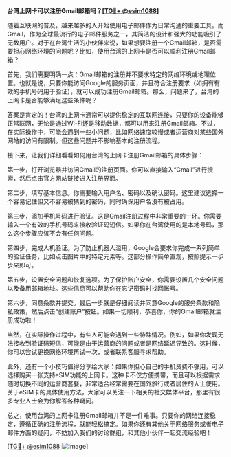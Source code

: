 **台湾上网卡可以注册Gmail邮箱吗？[[TG💪+ @esim1088](https://t.me/s/esim1088)]**

随着互联网的普及，越来越多的人开始使用电子邮件作为日常沟通的重要工具。而Gmail，作为全球最流行的电子邮件服务之一，其简洁的设计和强大的功能吸引了无数用户。对于在台湾生活的小伙伴来说，如果想要注册一个Gmail邮箱，是否需要担心网络环境的问题呢？比如，使用台湾的上网卡是否可以顺利注册Gmail邮箱？

首先，我们需要明确一点：Gmail邮箱的注册并不要求特定的网络环境或地理位置。也就是说，只要你能访问Google的服务页面，并且符合注册要求（如拥有有效的手机号码用于验证），就可以成功注册Gmail邮箱。那么，问题来了，台湾的上网卡是否能够满足这些条件呢？

答案是肯定的！台湾的上网卡通常可以提供稳定的互联网连接，只要你的设备能够正常联网，无论是通过Wi-Fi还是移动数据，都可以用来注册Gmail邮箱。不过，在实际操作中，可能会遇到一些小问题，比如网络速度较慢或者运营商对某些国外网站的访问有限制。但这些问题并不影响基本的注册流程。

接下来，让我们详细看看如何用台湾的上网卡注册Gmail邮箱的具体步骤：

第一步，打开浏览器并访问Gmail的注册页面。你可以直接输入“Gmail”进行搜索，然后点击官方网站链接进入注册界面。

第二步，填写基本信息。你需要输入用户名、密码以及确认密码。这里建议选择一个容易记住但又不容易被猜到的密码，同时确保用户名没有被占用。

第三步，添加手机号码进行验证。这是Gmail注册过程中非常重要的一环。你需要输入一个有效的手机号码来接收验证码短信。如果你在台湾使用的是本地号码，那么这个步骤应该不会有任何问题。

第四步，完成人机验证。为了防止机器人滥用，Google会要求你完成一系列简单的验证任务，比如点击图片中的特定元素等。这部分操作简单直观，按照提示一步步来即可。

第五步，设置安全问题和恢复选项。为了保护账户安全，你需要设置几个安全问题以及备用邮箱地址。这些信息可以帮助你在忘记密码时找回账号。

第六步，同意条款并提交。最后一步就是仔细阅读并同意Google的服务条款和隐私政策，然后点击“创建账户”按钮。如果一切顺利，恭喜你，你的Gmail邮箱就注册成功啦！

当然，在实际操作过程中，有些人可能会遇到一些特殊情况。例如，如果你发现无法接收到验证码短信，可能是由于运营商的问题或者是网络延迟导致的。这时候，你可以尝试更换网络环境再试一次，或者联系客服寻求帮助。

此外，还有一个小技巧值得分享给大家：如果你担心自己的手机资费不够用，可以选择购买一张支持eSIM功能的上网卡。这种卡不仅方便携带，而且可以根据需求随时切换不同的运营商套餐，非常适合经常需要在国外旅行或者居住的人士使用。关于eSIM卡的具体使用方法，大家可以关注一下相关的社交媒体平台，那里有很多专业人士会为你解答各种疑问。

总之，使用台湾的上网卡注册Gmail邮箱并不是一件难事。只要你的网络连接稳定，遵循正确的注册流程，就能轻松搞定。如果你还有其他关于网络服务或者电子邮件方面的疑问，不妨加入我们的讨论群组，和其他小伙伴一起交流经验吧！

[[TG💪+ @esim1088](https://t.me/s/esim1088) ![Image](https://i.postimg.cc/4NQfJmqS/Snipaste-2025-05-13-00-14-12.png)]